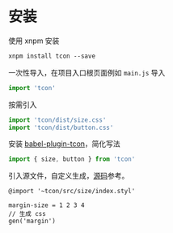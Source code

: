 # 安装

使用 xnpm 安装

```md
xnpm install tcon --save
```

一次性导入，在项目入口根页面例如 `main.js` 导入

```js
import 'tcon'
```

按需引入

```js
import 'tcon/dist/size.css'
import 'tcon/dist/button.css'
```

安装 [babel-plugin-tcon]()，简化写法

```js
import { size, button } from 'tcon'
```

引入源文件，自定义生成，[源码](https://github.com/visualization-page/tcon/blob/77388775b6cb62e8ac8c39db1fc0c1e5bc62d490/src/size/index.styl#L40)参考。
```stylus
@import '~tcon/src/size/index.styl'

margin-size = 1 2 3 4
// 生成 css
gen('margin') 
```

